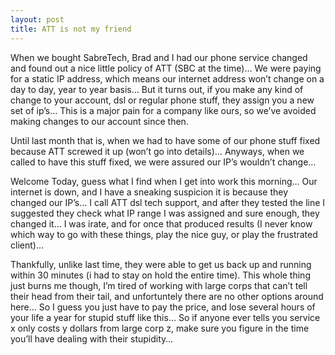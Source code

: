 ```yaml
---
layout: post
title: ATT is not my friend
---
```


When we bought SabreTech, Brad and I had our phone service changed and
found out a nice little policy of <span class="caps"><span
class="caps">ATT</span></span> (<span class="caps">SBC</span> at the
time)… We were paying for a static IP address, which means our internet
address won’t change on a day to day, year to year basis… But it turns
out, if you make any kind of change to your account, dsl or regular
phone stuff, they assign you a new set of ip’s… This is a major pain for
a company like ours, so we’ve avoided making changes to our account
since then.

Until last month that is, when we had to have some of our phone stuff
fixed because <span class="caps"><span class="caps">ATT</span></span>
screwed it up (won’t go into details)… Anyways, when we called to have
this stuff fixed, we were assured our IP’s wouldn’t change…

Welcome Today, guess what I find when I get into work this morning… Our
internet is down, and I have a sneaking suspicion it is because they
changed our IP’s… I call <span class="caps"><span
class="caps">ATT</span></span> dsl tech support, and after they tested
the line I suggested they check what IP range I was assigned and sure
enough, they changed it… I was irate, and for once that produced results
(I never know which way to go with these things, play the nice guy, or
play the frustrated client)…

Thankfully, unlike last time, they were able to get us back up and
running within 30 minutes (i had to stay on hold the entire time). This
whole thing just burns me though, I’m tired of working with large corps
that can’t tell their head from their tail, and unfortuntely there are
no other options around here… So I guess you just have to pay the price,
and lose several hours of your life a year for stupid stuff like this…
So if anyone ever tells you service x only costs y dollars from large
corp z, make sure you figure in the time you’ll have dealing with their
stupidity…
